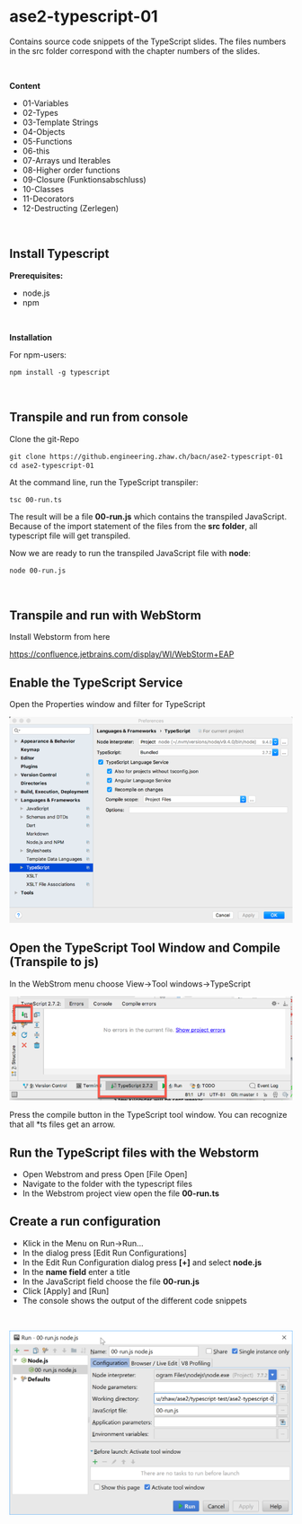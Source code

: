 # ase2-typescript-01

Contains source code snippets of the TypeScript slides.
The files numbers in the src folder correspond with the chapter numbers
of the slides.

<br/>

**Content**

* 01-Variables
* 02-Types
* 03-Template Strings
* 04-Objects
* 05-Functions
* 06-this
* 07-Arrays und Iterables
* 08-Higher order functions
* 09-Closure (Funktionsabschluss)
* 10-Classes
* 11-Decorators
* 12-Destructing (Zerlegen)

<br/>

## Install Typescript

**Prerequisites:**

* node.js
* npm

<br/>

**Installation**

For npm-users:

    npm install -g typescript

<br/>

## Transpile and run from console

Clone the git-Repo

    git clone https://github.engineering.zhaw.ch/bacn/ase2-typescript-01
    cd ase2-typescript-01

At the command line, run the TypeScript transpiler:


    tsc 00-run.ts

The result will be a file **00-run.js** which contains the transpiled JavaScript. Because of the
import statement of the files from the **src folder**, all typescript file will get
transpiled.

Now we are ready to run the transpiled JavaScript file with **node**:

    node 00-run.js

<br/>

## Transpile and run with WebStorm

Install Webstorm from here

https://confluence.jetbrains.com/display/WI/WebStorm+EAP 

## Enable the TypeScript Service

Open the Properties window and filter for TypeScript

![./assets/webstrom-typescript-service-properties.png](./assets/webstrom-typescript-service-properties.png)

## Open the TypeScript Tool Window and Compile (Transpile to js)

In the WebStrom menu choose View->Tool windows->TypeScript

![./assets/webstrom-typescript-tool-window.png](./assets/webstrom-typescript-tool-window.png)

Press the compile button in the TypeScript tool window. You can recognize that all *ts files get an arrow.

## Run the TypeScript files with the Webstorm

* Open Webstrom and press Open [File Open]
* Navigate to the folder with the typescript files
* In the Webstrom project view open the file **00-run.ts**


## Create a run configuration
* Klick in the Menu on Run->Run...
* In the dialog press [Edit Run Configurations]
* In the Edit Run Configuration dialog press **[+]** and select **node.js**
* In the **name field** enter a title
* In the JavaScript field choose the file  **00-run.js**
* Click [Apply] and [Run]
* The console shows the output of the different code snippets

<br/>

![./assets/run-config-node.png](./assets/run-config-node.png)

